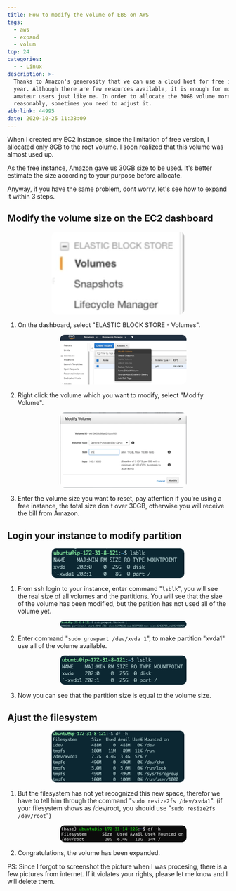 ```yaml
---
title: How to modify the volume of EBS on AWS
tags:
  - aws
  - expand
  - volum
top: 24
categories:
  - - Linux
description: >-
  Thanks to Amazon's generosity that we can use a cloud host for free in one
  year. Although there are few resources available, it is enough for most
  amateur users just like me. In order to allocate the 30GB volume more
  reasonably, sometimes you need to adjust it.
abbrlink: 44995
date: 2020-10-25 11:38:09
---
```


<style>
  .box {width:60%; text-align:center; font-size:10px; margin:0 auto;}
  .box img {border-radius: 10px;}
</style>

When I created my EC2 instance, since the limitation of free version, I allocated only 8GB to the root volume. I soon realized that this volume was almost used up.

As the free instance, Amazon gave us 30GB size to be used. It's better estimate the size according to your purpose before allocate.

Anyway, if you have the same problem, dont worry, let's see how to expand it within 3 steps.

## Modify the volume size on the EC2 dashboard

<div class="box">
  <img src="https://raw.githubusercontent.com/CarloHan/pic-blog/master/pictures/%E5%BE%AE%E4%BF%A1%E5%9B%BE%E7%89%87_20201025095840.png" alt="AWS DASHBOARD"/>
</div>

1. On the dashboard, select "ELASTIC BLOCK STORE - Volumes".

   <div class="box">
     <img src="https://raw.githubusercontent.com/CarloHan/pic-blog/master/pictures/%E5%BE%AE%E4%BF%A1%E5%9B%BE%E7%89%87_20201025095805.png" alt="AWS EBS"/>
   </div>

2. Right click the volume which you want to modify, select "Modify Volume".

   <div class="box">
     <img src="https://raw.githubusercontent.com/CarloHan/pic-blog/master/pictures/%E5%BE%AE%E4%BF%A1%E5%9B%BE%E7%89%87_20201025100644.png" alt="Modify volume"/>
   </div>

3. Enter the volume size you want to reset, pay attention if you're using a free instance, the total size don't over 30GB, otherwise you will receive the bill from Amazon.

## Login your instance to modify partition

<div class="box">
  <img src="https://raw.githubusercontent.com/CarloHan/pic-blog/master/pictures/1548507836-5c2c2c17db432_articlex.png" alt="lsblk"/>
</div>

1. From ssh login to your instance, enter command "`lsblk`", you will see the real size of all volumes and the partitions. You will see that the size of the volume has been modified, but the patition has not used all of the volume yet.

   <div class="box">
     <img src="https://raw.githubusercontent.com/CarloHan/pic-blog/master/pictures/3128725125-5c2c2c196dada_articlex.png" alt="growpart command"/>
   </div>

2. Enter command "`sudo growpart /dev/xvda 1`", to make partition "xvda1" use all of the volume available.

   <div class="box">
     <img src="https://raw.githubusercontent.com/CarloHan/pic-blog/master/pictures/2109384238-5c2c2c178ead5_articlex.png" alt="lsblk"/>
   </div>

3. Now you can see that the partition size is equal to the volume size.

## Ajust the filesystem

<div class="box">
  <img src="https://raw.githubusercontent.com/CarloHan/pic-blog/master/pictures/2922913778-5c2c2c15389c6_articlex.png" alt="filesystem not recognize the new space" />
</div>

1. But the filesystem has not yet recognized this new space, therefor we have to tell him through the command "`sudo resize2fs /dev/xvda1`". (if your filesystem shows as /dev/root, you should use "`sudo resize2fs /dev/root`")

   <div class="box">
     <img src="https://raw.githubusercontent.com/CarloHan/pic-blog/master/pictures/%E5%BE%AE%E4%BF%A1%E5%9B%BE%E7%89%87_20201025111614.png" alt="expand done" />
   </div>

2. Congratulations, the volume has been expanded.

PS: Since I forgot to screenshot the picture when I was procesing, there is a few pictures from internet. If it violates your rights, please let me know and I will delete them.
